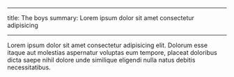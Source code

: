 
---
title: The boys
summary: Lorem ipsum dolor sit amet consectetur adipisicing

---

Lorem ipsum dolor sit amet consectetur adipisicing elit. Dolorum esse itaque aut molestias aspernatur voluptas eum tempore,
placeat doloribus dicta saepe nihil dolore unde similique eligendi nulla natus debitis necessitatibus.
